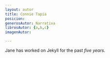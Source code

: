 ```yaml
---
layout: autor
title: Connie Tapia
posicion: 
generosAutor: Narrativa
librosAutor: {a,b,c}
imagenAutor:

---
```

Jane has worked on Jekyll for the past *five years*.
